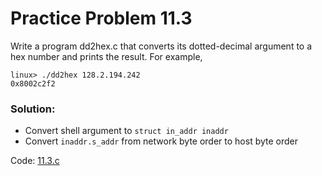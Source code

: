 # Practice Problem 11.3

Write a program dd2hex.c that converts its dotted-decimal argument to a hex number and prints the result. For example,

```
linux> ./dd2hex 128.2.194.242
0x8002c2f2
```

### Solution:
- Convert shell argument to `struct in_addr inaddr` 
- Convert `inaddr.s_addr` from network byte order to host byte order

Code: [11.3.c](../../problems/11/11.3.c)